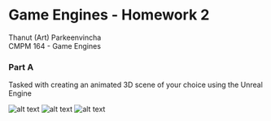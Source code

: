 # Game Engines - Homework 2
Thanut (Art) Parkeenvincha  
CMPM 164 - Game Engines  

### Part A
Tasked with creating an animated 3D scene of your choice using the Unreal Engine

![alt text](https://github.com/artpark/GameEngines-Homework2/blob/master/UE4%20Scene/UE4%20Scene%20Screenshots/1.png)
![alt text](https://github.com/artpark/GameEngines-Homework2/blob/master/UE4%20Scene/UE4%20Scene%20Screenshots/2.png)
![alt text](https://github.com/artpark/GameEngines-Homework2/blob/master/UE4%20Scene/UE4%20Scene%20Screenshots/3.png)
